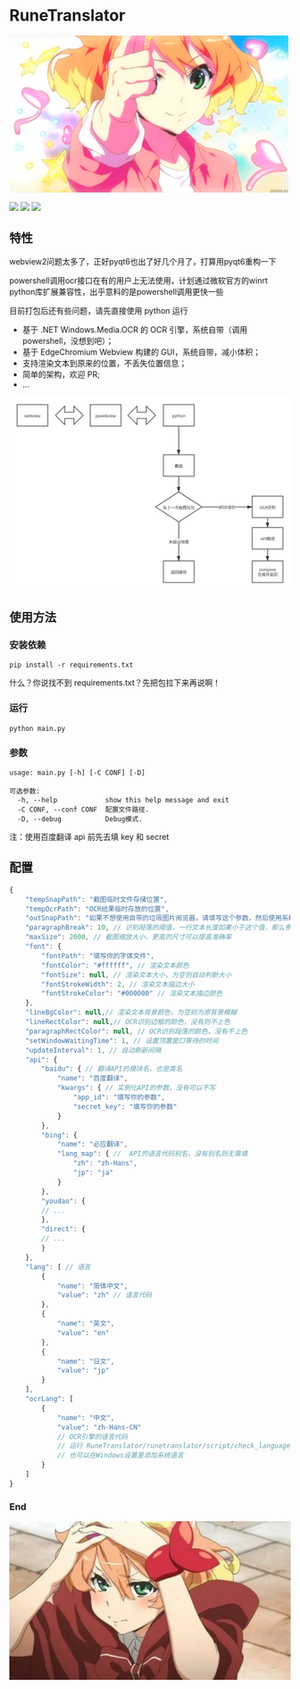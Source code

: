 # RuneTranslator

![](https://raw.githubusercontent.com/ODtian/RuneTranslator/master/asset/老婆🐟.gif)

![](https://img.shields.io/github/stars/ODtian/RuneTranslator.svg)
![](https://img.shields.io/github/forks/ODtian/RuneTranslator.svg)
![](https://img.shields.io/github/issues/ODtian/RuneTranslator.svg)

## 特性
webview2问题太多了，正好pyqt6也出了好几个月了，打算用pyqt6重构一下

powershell调用ocr接口在有的用户上无法使用，计划通过微软官方的winrt python库扩展兼容性，出乎意料的是powershell调用更快一些

目前打包后还有些问题，请先直接使用 python 运行

-   基于 .NET Windows.Media.OCR 的 OCR 引擎，系统自带（调用 powershell，没想到吧）；
-   基于 EdgeChromium Webview 构建的 GUI，系统自带，减小体积；
-   支持渲染文本到原来的位置，不丢失位置信息；
-   简单的架构，欢迎 PR;
-   ...

![](https://raw.githubusercontent.com/ODtian/RuneTranslator/master/asset/flow.svg)

## 使用方法

### 安装依赖

```
pip install -r requirements.txt
```

什么？你说找不到 requirements.txt？先把包拉下来再说啊！

### 运行

```
python main.py
```

### 参数

```
usage: main.py [-h] [-C CONF] [-D]

可选参数:
  -h, --help            show this help message and exit
  -C CONF, --conf CONF  配置文件路径.
  -D, --debug           Debug模式.
```

注：使用百度翻译 api 前先去填 key 和 secret

## 配置

```javascript
{
    "tempSnapPath": "截图临时文件存储位置",
    "tempOcrPath": "OCR结果临时存放的位置",
    "outSnapPath": "如果不想使用自带的垃圾图片阅览器，请填写这个参数，然后使用系统图片阅览器",
    "paragraphBreak": 10, // 识别段落的阈值，一行文本长度如果小于这个值，那么多行文本全部按照单行处理
    "maxSize": 2000, // 截图缩放大小，更高的尺寸可以提高准确率
    "font": {
        "fontPath": "填写你的字体文件",
        "fontColor": "#ffffff", // 渲染文本颜色
        "fontSize": null, // 渲染文本大小，为空则自动判断大小
        "fontStrokeWidth": 2, // 渲染文本描边大小
        "fontStrokeColor": "#000000" // 渲染文本描边颜色
    },
    "lineBgColor": null,// 渲染文本背景颜色，为空则为原背景模糊
    "lineRectColor": null,// OCR识别边框的颜色，没有则不上色
    "paragraphRectColor": null, // OCR识别段落的颜色，没有不上色
    "setWindowWaitingTime": 1, // 设置顶置窗口等待的时间
    "updateInterval": 1, // 自动刷新间隔
    "api": {
        "baidu": { // 翻译API的模块名，也是类名
            "name": "百度翻译",
            "kwargs": { // 实例化API的参数，没有可以不写
                "app_id": "填写你的参数",
                "secret_key": "填写你的参数"
            }
        },
        "bing": {
            "name": "必应翻译",
            "lang_map": { //  API的语言代码别名，没有别名则无需填
                "zh": "zh-Hans",
                "jp": "ja"
            }
        },
        "youdao": {
        // ...
        },
        "direct": {
        // ...
        }
    },
    "lang": [ // 语言
        {
            "name": "简体中文",
            "value": "zh" // 语言代码
        },
        {
            "name": "英文",
            "value": "en"
        },
        {
            "name": "日文",
            "value": "jp"
        }
    ],
    "ocrLang": [
        {
            "name": "中文",
            "value": "zh-Hans-CN"
            // OCR引擎的语言代码
            // 运行 RuneTranslator/runetranslator/script/check_languages.ps1 查看支持的语言
            // 也可以在Windows设置里添加系统语言
        }
    ]
}
```

### End

![](https://raw.githubusercontent.com/ODtian/RuneTranslator/master/asset/娇羞🐟.webp)
